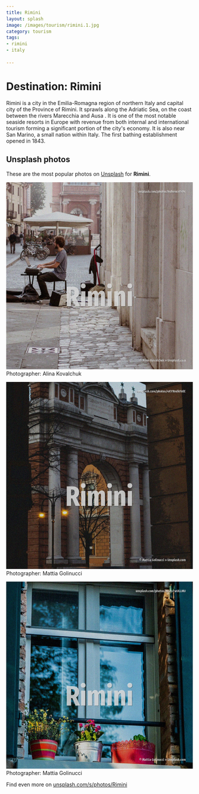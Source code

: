 ```yaml
---
title: Rimini
layout: splash
image: /images/tourism/rimini.1.jpg
category: tourism
tags:
- rimini
- italy

---
```

# Destination: Rimini

Rimini  is a city in the Emilia-Romagna region of northern Italy and capital city of the Province  of Rimini. It sprawls along the Adriatic Sea, on the coast between the rivers Marecchia  and Ausa . It is one of the most notable seaside resorts in Europe with revenue from both internal and  international tourism forming a significant portion of the city's economy. It is also near San Marino, a small nation within Italy. The first bathing establishment opened in 1843. 

 
## Unsplash photos
These are the most popular photos on [Unsplash](https://unsplash.com) for **Rimini**.
 
![Rimini](/images/tourism/rimini.1.jpg)
Photographer:  Alina Kovalchuk
 
![Rimini](/images/tourism/rimini.2.jpg)
Photographer:  Mattia Golinucci
 
![Rimini](/images/tourism/rimini.3.jpg)
Photographer:  Mattia Golinucci
 
Find even more on [unsplash.com/s/photos/Rimini](https://unsplash.com/s/photos/Rimini)
 
